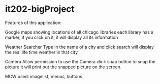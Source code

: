 # it202-bigProject

Features of this application:

  Google maps showing locations of all chicago libraries
    each library has a marker, if you click on it, it will display all its information

  Weather Searcher
    Type in the name of a city and click search
    will display the real life time weather in that city

  Camera
    Allow permission to use the Camera
    click snap button to snap the picture
    it will print out the snapped picture on the screen.


  MCW used: imagelist, menus, buttons

  
